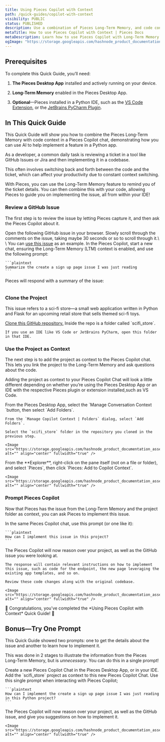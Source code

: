 ```yaml
---
title: Using Pieces Copilot with Context
path: /quick-guides/copilot-with-context
visibility: PUBLIC
status: PUBLISHED
description: Use a combination of Pieces Long-Term Memory, and code context, to get help implementing a feature.
metaTitle: How to use Pieces Copilot with Context | Pieces Docs
metaDescription: Learn how to use Pieces Copilot with Long-Term Memory and code context to get AI-powered assistance in implementing features efficiently.
ogImage: "https://storage.googleapis.com/hashnode_product_documentation_assets/og_images/quick_guides/quick_guides.png"
---
```


## Prerequisites

To complete this Quick Guide, you’ll need:

1. **The Pieces Desktop App** installed and actively running on your device.

2. **Long-Term Memory** enabled in the Pieces Desktop App.

3. **Optional**—Pieces installed in a Python IDE, such as the [VS Code Extension](/products/extensions-plugins/visual-studio-code), or the [JetBrains PyCharm Plugin](/products/extensions-plugins/jetbrains).

## In This Quick Guide

This Quick Guide will show you how to combine the Pieces Long-Term Memory with code context in a Pieces Copilot chat, demonstrating how you can use AI to help implement a feature in a Python app.

As a developer, a common daily task is reviewing a ticket in a tool like GitHub Issues or Jira and then implementing it in a codebase.

This often involves switching back and forth between the code and the ticket, which can affect your productivity due to constant context switching.

With Pieces, you can use the Long-Term Memory feature to remind you of the ticket details. You can then combine this with your code, allowing Pieces to guide you on implementing the issue, all from within your IDE!

### Review a GitHub Issue

The first step is to review the issue by letting Pieces capture it, and then ask the Pieces Copilot about it.

<Steps>
  <Step title="Review the GitHub Issue">
    Open the following GitHub issue in your browser. Slowly scroll through the comments on the issue, taking maybe 30 seconds or so to scroll through it.\
    \
    You can <a target="_blank" href="https://github.com/pieces-app/pieces-certification-course-content/issues/1">use this issue</a> as an example.
  </Step>

  <Step title="Ask Pieces About the Issue">
    In the Pieces Copilot, start a new chat, ensuring the Long-Term Memory (LTM) context is enabled, and use the following prompt:

    ```plaintext
    Summarize the create a sign up page issue I was just reading
    ```
  </Step>
</Steps>

Pieces will respond with a summary of the issue:

<Image src="https://storage.googleapis.com/hashnode_product_documentation_assets/quick_guides/using_pieces_copilot_with_memory_context/new_media/github_issue.png" alt="" align="center" fullwidth="true" />

### Clone the Project

This issue refers to a sci-fi store—a small web application written in Python and Flask for an upcoming retail store that sells themed sci-fi toys.

<Steps>
  <Step title="Clone the Project Repo">
    <a target="_blank" href="https://github.com/pieces-app/pieces-certification-course-content">Clone this GitHub repository.</a>
  </Step>

  <Step title="Navigate to the Sci-Fi Store folder">
    Inside the repo is a folder called `scifi_store`.

    If you use an IDE like VS Code or JetBrains PyCharm, open this folder in that IDE.
  </Step>
</Steps>

### Use the Project as Context

The next step is to add the project as context to the Pieces Copilot chat. This lets you link the project to the Long-Term Memory and ask questions about the code.

Adding the project as context to your Pieces Copilot Chat will look a little different depending on whether you’re using the Pieces Desktop App or an IDE with the respective Pieces plugin or extension installed,such as VS Code.

<Steps>
  <Step title="via Pieces Desktop App">
    From the Pieces Desktop App, select the `Manage Conversation Context `button, then select `Add Folders`.

    From the `Manage Copilot Context | Folders` dialog, select `Add Folders`.

    Select the `scifi_store` folder in the repository you cloned in the previous step.

    <Image src="https://storage.googleapis.com/hashnode_product_documentation_assets/quick_guides/using_pieces_copilot_with_memory_context/new_media/scifi_store_selected_folder.png" alt="" align="center" fullwidth="true" />
  </Step>

  <Step title="via VS Code with Pieces Installed">
    From the **Explorer**, right-click on the pane itself (not on a file or folder), and select `Pieces`, then click `Pieces: Add to Copilot Context`.

    <Image src="https://storage.googleapis.com/hashnode_product_documentation_assets/quick_guides/using_pieces_copilot_with_memory_context/new_media/in_ide_folder_Add_scifi.png" alt="" align="center" fullwidth="true" />
  </Step>
</Steps>

### Prompt Pieces Copilot

Now that Pieces has the issue from the Long-Term Memory and the project folder as context, you can ask Pieces to implement this issue.

<Steps>
  <Step title="Ask Pieces how to Implement the Issue">
    In the same Pieces Copilot chat, use this prompt (or one like it):

    ```plaintext
    How can I implement this issue in this project?
    ```
  </Step>

  <Step title="Check the Response">
    The Pieces Copilot will now reason over your project, as well as the GitHub issue you were looking at.

    The response will contain relevant instructions on how to implement this issue, such as code for the endpoint, the new page leveraging the existing app templates, and so on.

    Review these code changes along with the original codebase.

    <Image src="https://storage.googleapis.com/hashnode_product_documentation_assets/quick_guides/using_pieces_copilot_with_memory_context/new_media/asking_to_fix.png" alt="" align="center" fullwidth="true" />
  </Step>
</Steps>

<Callout type="tip">
  🎉 Congratulations, you’ve completed the *Using Pieces Copilot with Context* Quick Guide! 🎉
</Callout>

## Bonus—Try One Prompt

This Quick Guide showed two prompts: one to get the details about the issue and another to learn how to implement it.

This was done in 2 stages to illustrate the information from the Pieces Long-Term Memory, but is *unnecessary*. You can do this in a single prompt!

<Steps>
  <Step title="Create a New Copilot Chat">
    Create a new Pieces Copilot Chat in the Pieces Desktop App, or in your IDE.
  </Step>

  <Step title="Add the Project Folder as Context">
    Add the `scifi_store` project as context to this new Pieces Copilot Chat.
  </Step>

  <Step title="Prompt Pieces Copilot">
    Use this single prompt when interacting with Pieces Copilot;

    ```plaintext
    How can I implement the create a sign up page issue I was just reading in this Python project?
    ```
  </Step>

  <Step title="Check the Response">
    The Pieces Copilot will now reason over your project, as well as the GitHub issue, and give you suggestions on how to implement it.

    <Image src="https://storage.googleapis.com/hashnode_product_documentation_assets/quick_guides/using_pieces_copilot_with_memory_context/new_media/extra_example.png" alt="" align="center" fullwidth="true" />
  </Step>
</Steps>